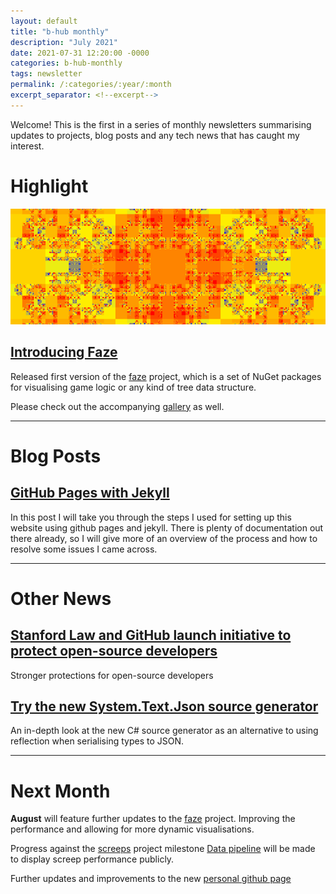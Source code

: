 ```yaml
---
layout: default
title: "b-hub monthly"
description: "July 2021"
date: 2021-07-31 12:20:00 -0000
categories: b-hub-monthly
tags: newsletter
permalink: /:categories/:year/:month
excerpt_separator: <!--excerpt-->
---
```


Welcome! This is the first in a series of monthly newsletters summarising updates to projects, blog posts and any tech news that has caught my interest. 

<!--excerpt-->

# Highlight

![faze banner](/assets/images/faze_banner.png)

## [Introducing Faze](https://b-hub.gitbook.io/faze/)

Released first version of the [faze](https://github.com/b-faze/Faze) project, which is a set of NuGet packages for visualising game logic or any kind of tree data structure.

Please check out the accompanying [gallery](https://b-faze.github.io/faze/) as well.

---

# Blog Posts

## [GitHub Pages with Jekyll](/projects/b-hub.github.io/2021/07/30/github-pages-with-jekyll.html)

In this post I will take you through the steps I used for setting up this website using github pages and jekyll. There is plenty of documentation out there already, so I will give more of an overview of the process and how to resolve some issues I came across. 

---

# Other News

## [Stanford Law and GitHub launch initiative to protect open-source developers](https://developer-tech.com/news/2021/jul/27/stanford-law-github-launch-initiative-protect-open-source-developers/)

Stronger protections for open-source developers 

## [Try the new System.Text.Json source generator](https://devblogs.microsoft.com/dotnet/try-the-new-system-text-json-source-generator/)

An in-depth look at the new C# source generator as an alternative to using reflection when serialising types to JSON.

---

# Next Month

**August** will feature further updates to the [faze](https://github.com/b-faze/faze) project. Improving the performance and allowing for more dynamic visualisations. 

Progress against the [screeps](https://github.com/b-hub/screeps) project milestone [Data pipeline](https://github.com/b-hub/screeps/milestone/1) will be made to display screep performance publicly.

Further updates and improvements to the new [personal github page](https://b-hub.github.io/)
